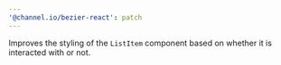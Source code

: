 ```yaml
---
'@channel.io/bezier-react': patch
---
```


Improves the styling of the `ListItem` component based on whether it is interacted with or not.
